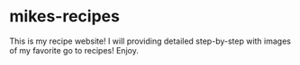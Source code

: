 # mikes-recipes
This is my recipe website! I will providing detailed step-by-step with images of my favorite go to recipes! Enjoy.
